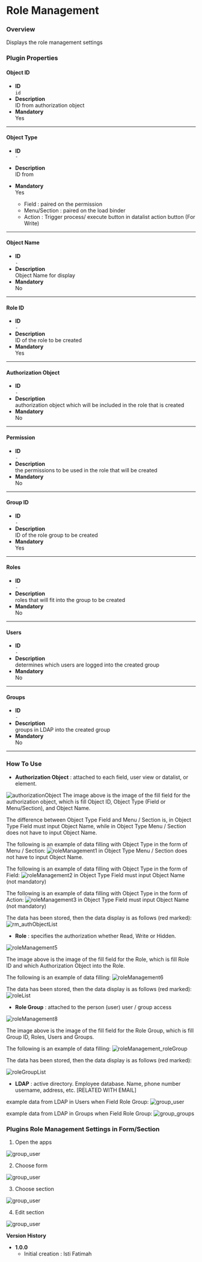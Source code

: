 # Role Management #

### Overview ###
Displays the role management settings

### Plugin Properties ###
#### Object ID

- **ID**    
    `id`  
- **Description**  
    ID from authorization object 
- **Mandatory**  
    Yes

--------
#### Object Type

- **ID**    
    `-`  
- **Description**  
    ID from
- **Mandatory**  
    Yes

   * Field : paired on the permission
   * Menu/Section : paired on the load binder
   * Action : Trigger process/ execute button in datalist action button (For Write)

--------
#### Object Name

- **ID**    
    `-`  
- **Description**  
    Object Name for display
- **Mandatory**  
    No

--------
#### Role ID

- **ID**    
    `-`  
- **Description**  
    ID of the role to be created
- **Mandatory**  
    Yes

--------
#### Authorization Object

- **ID**    
    `-`  
- **Description**  
    authorization object which will be included in the role that is created
- **Mandatory**  
    No

--------
#### Permission

- **ID**    
    `-`  
- **Description**  
    the permissions to be used in the role that will be created
- **Mandatory**  
    No

--------
#### Group ID

- **ID**    
    `-`  
- **Description**  
    ID of the role group to be created
- **Mandatory**  
    Yes

--------
#### Roles

- **ID**    
    `-`  
- **Description**  
    roles that will fit into the group to be created
- **Mandatory**  
    No

--------
#### Users

- **ID**    
    `-`  
- **Description**  
    determines which users are logged into the created group
- **Mandatory**  
    No

--------
#### Groups

- **ID**    
    `-`  
- **Description**  
    groups in LDAP into the created group
- **Mandatory**  
    No

--------


### How To Use ###
- **Authorization Object**
: attached to each field, user view or datalist, or element.

<img src="https://raw.githubusercontent.com/kinnara-digital-studio/kecak-workflow/master/docs/assets/authorizationObject.png" alt="authorizationObject" />
The image above is the image of the fill field for the authorization object, which is fill Object ID, Object Type (Field or Menu/Section), and Object Name.

The difference between Object Type Field and Menu / Section is, in Object Type Field must input Object Name, while in Object Type Menu / Section does not have to input Object Name.

The following is an example of data filling with Object Type in the form of Menu / Section:
<img src="https://raw.githubusercontent.com/kinnara-digital-studio/kecak-workflow/master/docs/assets/roleManagement1.png" alt="roleManagement1" />
in Object Type Menu / Section does not have to input Object Name.

The following is an example of data filling with Object Type in the form of Field:
<img src="https://raw.githubusercontent.com/kinnara-digital-studio/kecak-workflow/master/docs/assets/roleManagement2.png" alt="roleManagement2" />
in Object Type Field must input Object Name (not mandatory)

The following is an example of data filling with Object Type in the form of Action:
<img src="https://raw.githubusercontent.com/kinnara-digital-studio/kecak-workflow/master/docs/assets/roleManagement3.png" alt="roleManagement3" />
in Object Type Field must input Object Name (not mandatory)


The data has been stored, then the data display is as follows (red marked):
<img src="https://raw.githubusercontent.com/kinnara-digital-studio/kecak-workflow/master/docs/assets/rm_authObjectList.png" alt="rm_authObjectList" />


- **Role**
: specifies the authorization whether Read, Write or Hidden.

<img src="https://raw.githubusercontent.com/kinnara-digital-studio/kecak-workflow/master/docs/assets/roleManagement5.png" alt="roleManagement5" />

The image above is the image of the fill field for the Role, which is fill Role ID and which Authorization Object into the Role.

The following is an example of data filling:
<img src="https://raw.githubusercontent.com/kinnara-digital-studio/kecak-workflow/master/docs/assets/roleManagement6.png" alt="roleManagement6" />


The data has been stored, then the data display is as follows (red marked):
<img src="https://raw.githubusercontent.com/kinnara-digital-studio/kecak-workflow/master/docs/assets/rm_roleList.png" alt="roleList" />

- **Role Group**
: attached to the person (user) user / group access

<img src="https://raw.githubusercontent.com/kinnara-digital-studio/kecak-workflow/master/docs/assets/roleManagement8.png" alt="roleManagement8" />

The image above is the image of the fill field for the Role Group, which is fill Group ID, Roles, Users and Groups.

The following is an example of data filling:
<img src="https://raw.githubusercontent.com/kinnara-digital-studio/kecak-workflow/master/docs/assets/roleManagement_roleGroup.png" alt="roleManagement_roleGroup" />

The data has been stored, then the data display is as follows (red marked):

<img src="https://raw.githubusercontent.com/kinnara-digital-studio/kecak-workflow/master/docs/assets/roleGroupList.png" alt="roleGroupList" />

- **LDAP**
: active directory. Employee database. Name, phone number username, address, etc. [RELATED WITH EMAIL]

example data from LDAP in Users when Field Role Group:
<img src="https://raw.githubusercontent.com/kinnara-digital-studio/kecak-workflow/master/docs/assets/rm_group_user.png" alt="group_user" />

example data from LDAP in Groups when Field Role Group:
<img src="https://raw.githubusercontent.com/kinnara-digital-studio/kecak-workflow/master/docs/assets/rm_group_groups.png" alt="group_groups" />

### Plugins Role Management Settings in Form/Section

1. Open the apps

<img src="https://raw.githubusercontent.com/kinnara-digital-studio/kecak-workflow/master/docs/assets/.png" alt="group_user" />


2. Choose form

<img src="https://raw.githubusercontent.com/kinnara-digital-studio/kecak-workflow/master/docs/assets/.png" alt="group_user" />


3. Choose section

<img src="https://raw.githubusercontent.com/kinnara-digital-studio/kecak-workflow/master/docs/assets/.png" alt="group_user" />
 

4. Edit section

<img src="https://raw.githubusercontent.com/kinnara-digital-studio/kecak-workflow/master/docs/assets/.png" alt="group_user" />



**Version History**
*  **1.0.0**
   * Initial creation : Isti Fatimah


